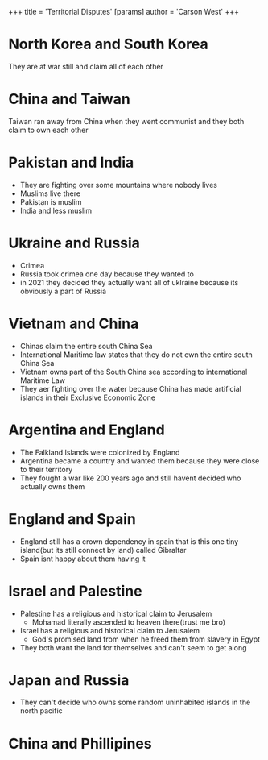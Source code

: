 +++
 title = 'Territorial Disputes'
[params]
	author = 'Carson West'
+++
# North Korea and South Korea
They are at war still and claim all of each other
# China and Taiwan
Taiwan ran away from China when they went communist and they both claim to own each other
# Pakistan and India
- They are fighting over some mountains where nobody lives
- Muslims live there
- Pakistan is muslim
- India and less muslim
# Ukraine and Russia
- Crimea
- Russia took crimea one day because they wanted to
- in 2021 they decided they actually want all of uklraine because its obviously a part of Russia
# Vietnam and China
- Chinas claim the entire south China Sea
- International Maritime law states that they do not own the entire south China Sea
- Vietnam owns part of the South China sea according to international Maritime Law
- They aer fighting over the water because China has made artificial islands in their Exclusive Economic Zone
# Argentina and England
- The Falkland Islands were colonized by England
- Argentina became a country and wanted them because they were close to their territory 
- They fought a war like 200 years ago and still havent decided who actually owns them
# England and Spain
- England still has a crown dependency in spain that is this one tiny island(but its still connect by land) called Gibraltar
- Spain isnt happy about them having it
# Israel and Palestine
- Palestine has a religious and historical claim to Jerusalem
	- Mohamad literally ascended to heaven there(trust me bro)
- Israel has a religious and historical claim to Jerusalem
	- God's promised land from when he freed them from slavery in Egypt
- They both want the land for themselves and can't seem to get along
# Japan and Russia
- They can't decide who owns some random uninhabited islands in the north pacific
# China and Phillipines